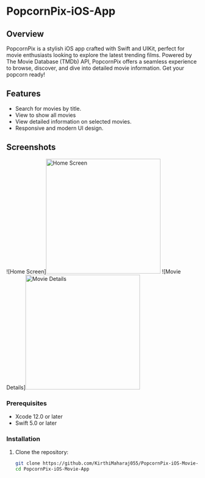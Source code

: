 # PopcornPix-iOS-App

## Overview
PopcornPix is a stylish iOS app crafted with Swift and UIKit, perfect for movie enthusiasts looking to explore the latest trending films. Powered by The Movie Database (TMDb) API, PopcornPix offers a seamless experience to browse, discover, and dive into detailed movie information. Get your popcorn ready!

## Features
- Search for movies by title.
- View to show all movies
- View detailed information on selected movies.
- Responsive and modern UI design.

## Screenshots
![Home Screen]<img src="https://github.com/user-attachments/assets/80a98a0d-f826-41e1-b039-c96d1672276b" alt="Home Screen" width="300"/>
![Movie Details]<img src="https://github.com/user-attachments/assets/805d142f-8421-4a12-9f9d-eb7333d7a863" alt="Movie Details" width="300"/>

### Prerequisites
- Xcode 12.0 or later
- Swift 5.0 or later

### Installation

1. Clone the repository:
   ```bash
   git clone https://github.com/KirthiMaharaj055/PopcornPix-iOS-Movie-App.git
   cd PopcornPix-iOS-Movie-App
